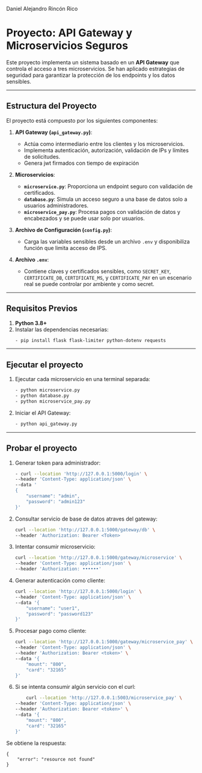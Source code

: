 Daniel Alejandro Rincón Rico

# Proyecto: API Gateway y Microservicios Seguros

Este proyecto implementa un sistema basado en un **API Gateway** que controla el acceso a tres microservicios. Se han aplicado estrategias de seguridad para garantizar la protección de los endpoints y los datos sensibles.

---

## **Estructura del Proyecto**

El proyecto está compuesto por los siguientes componentes:

1. **API Gateway (`api_gateway.py`)**:
   - Actúa como intermediario entre los clientes y los microservicios.
   - Implementa autenticación, autorización, validación de IPs y límites de solicitudes.
   - Genera jwt firmados con tiempo de expiración

2. **Microservicios**:
   - **`microservice.py`**: Proporciona un endpoint seguro con validación de certificados.
   - **`database.py`**: Simula un acceso seguro a una base de datos solo a usuarios administradores.
   - **`microservice_pay.py`**: Procesa pagos con validación de datos y encabezados y se puede usar solo por usuarios.

3. **Archivo de Configuración (`config.py`)**:
   - Carga las variables sensibles desde un archivo `.env` y disponibiliza función que limita acceso de IPS.

4. **Archivo `.env`**:
   - Contiene claves y certificados sensibles, como `SECRET_KEY`, `CERTIFICATE_DB`, `CERTIFICATE_MS`, y `CERTIFICATE_PAY` en un escenario real se puede controlar por ambiente y como secret.
---
## **Requisitos Previos**

1. **Python 3.8+**
2. Instalar las dependencias necesarias:
   ```bash
   - pip install flask flask-limiter python-dotenv requests
   
--- 
## **Ejecutar el proyecto**

1. Ejecutar cada microservicio en una terminal separada:

    ```bash
    - python microservice.py
    - python database.py
    - python microservice_pay.py
2. Iniciar el API Gateway:
    ```bash
    - python api_gateway.py
---
## **Probar el proyecto**
1. Generar token para administrador:
    ```bash
    - curl --location 'http://127.0.0.1:5000/login' \
    --header 'Content-Type: application/json' \
    --data '
    {
        "username": "admin",
        "password": "admin123"
    }'
2. Consultar servicio de base de datos atraves del gateway:
    ```bash
    curl --location 'http://127.0.0.1:5000/gateway/db' \
    --header 'Authorization: Bearer <Token>
    
3. Intentar consumir microservicio:
    ```bash
    curl --location 'http://127.0.0.1:5000/gateway/microservice' \
    --header 'Content-Type: application/json' \
    --header 'Authorization: ••••••'
    
4. Generar autenticación como cliente:
    ```bash
    curl --location 'http://127.0.0.1:5000/login' \
    --header 'Content-Type: application/json' \
    --data '{
        "username": "user1",
        "password": "password123"
    }'
5. Procesar pago como cliente:
    ```bash
    curl --location 'http://127.0.0.1:5000/gateway/microservice_pay' \
    --header 'Content-Type: application/json' \
    --header 'Authorization: Bearer <token>' \
    --data '{
        "mount": "800",
        "card": "32165"
    }'
6. Si se intenta consumir algún servicio con el curl:
    ```bash
        curl --location 'http://127.0.0.1:5003/microservice_pay' \
    --header 'Content-Type: application/json' \
    --header 'Authorization: Bearer <token>' \
    --data '{
        "mount": "800",
        "card": "32165"
    }'
Se obtiene la respuesta:

    {
        "error": "resource not found"
    }